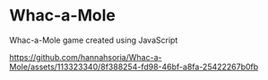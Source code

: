 # Whac-a-Mole

Whac-a-Mole game created using JavaScript

https://github.com/hannahsoria/Whac-a-Mole/assets/113323340/8f388254-fd98-46bf-a8fa-25422267b0fb
